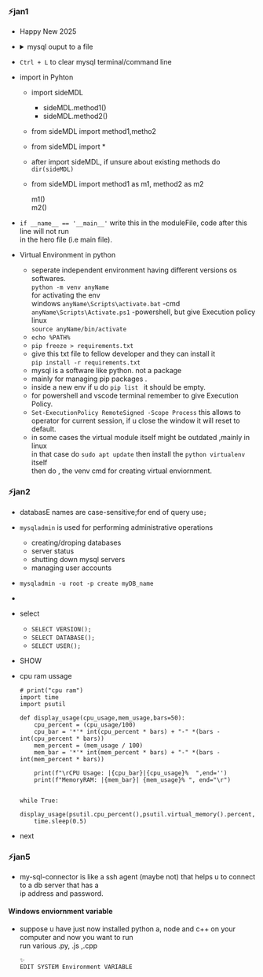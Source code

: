 ### ⚡jan1 
- Happy New 2025
-   <details>
      <summary>mysql ouput to a file</summary>     

        🔹In the command echo "SHOW TABLES;" | mysql -u root -p mysql > ~/project/  system_tables.txt, the execution order is as follows:  
        
        - echo "SHOW TABLES;" runs first, generating the string SHOW TABLES; to be sent through the pipe.
        
        - The pipe (|) takes the output from echo and sends it as input to the MySQL client.
        
        - The MySQL command (mysql -u root -p mysql) runs concurrently with echo, waiting for input while prompting for a password due to the -p option.
        
        - Output redirection (> ~/project/system_tables.txt) occurs after the MySQL command executes, saving the results of SHOW TABLES; to the specified file.
        
        This sequence illustrates how piped commands execute in parallel, with the first command producing output that feeds into the second command.

        🔹2nd Approach
            👉 mysql -u root -p -e "SHOW TABLES;" mysql > ~/project/system_tables.txt   

            - Replace root with your MySQL root username (if different).
            - Enter the password when prompted.
            - The -e flag allows you to execute SQL statements directly from the command line.   

            - The mysql -u root -p -e "SHOW TABLES;" part executes the SQL command SHOW TABLES;.
            - By adding mysql after the SQL command, we specify the database (in this case, the mysql system database) where the SHOW TABLES; command should be executed.

            - If you don’t specify the database, MySQL won’t know where to execute the SHOW TABLES; command, and you'll get an error like: NO database selected

            🔹If the database is named test_DB, you simply replace mysql with test_DB   

                mysql -u root -p -e "SHOW TABLES;" test_DB > ~/project/system_tables.txt  

            🔹If you want to copy the contents of the maintable from the database test_DB to a file table.txt  
            👇  
            mysql -u root -p -e "SELECT * FROM maintable;" test_DB > ~/project/table.txt

            Explanation:
            mysql -u root -p: Connects to MySQL as the root user.
            -e "SELECT * FROM maintable;": Executes the SQL query to select all rows and columns from the table maintable.
            test_DB: Specifies the database where maintable resides.
            >~/project/table.txt: Redirects the output of the query to the file table.txt in the 
             ~/project directory.

             ~ represents the home directory for that user , its value is different for different users.

             Notes:
                🔻If the table has many rows or complex data, the output in table.txt might include column headers and data in a tab-separated format.

                🔻For custom formatting, you might need to tweak the SQL query or use additional tools like awk or sed.




        
  
    </details>

- `Ctrl + L` to clear mysql terminal/command line 
- import in Pyhton
    - import sideMDL  
      - sideMDL.method1()  
      - sideMDL.method2() 
    - from sideMDL import method1,metho2
    - from sideMDL import *
    - after import sideMDL, if unsure about existing methods do `dir(sideMDL)`
    - from sideMDL import method1 as m1, method2 as m2  

        m1()   
        m2()
    
- `if __name__ == '__main__'`   write this in the moduleFile, code after this line will not run   
   in the hero file (i.e main file).

- Virtual Environment in python 
    - seperate independent environment having different versions os softwares.  
      `python -m venv anyName`  
      for activating the env   
      windows 
      `anyName\Scripts\activate.bat` -cmd 
      `anyName\Scripts\Activate.ps1` -powershell, but give Execution policy  
      linux  
      `source anyName/bin/activate`
    - `echo %PATH%`
    -  `pip freeze > requirements.txt`
    - give this txt file to fellow developer and they can install it   
      `pip install -r requirements.txt`
    - mysql is a software like python. not a package
    - mainly for managing pip packages .
    - inside a new env if u do `pip list ` it should be empty.
    - for powershell and vscode terminal remember to give Execution Policy.
    - `Set-ExecutionPolicy RemoteSigned -Scope Process` this allows to operator for current session, if u close the window it will reset to default.
    - in some cases the virtual module itself might be outdated ,mainly in linux  
      in that case do `sudo apt update` then install the `python virtualenv ` itself   
      then do , the venv cmd for creating virtual enviornment. 


### ⚡jan2
 
 - databasE names are case-sensitive;for end of query use`;`  
 - `mysqladmin` is used for performing administrative operations   
    - creating/droping databases
    - server status  
    - shutting down mysql servers  
    - managing user accounts
 - `mysqladmin -u root -p create myDB_name`
 -  
 - select
    - `SELECT VERSION();`
    - `SELECT DATABASE();`
    - `SELECT USER();`
 - SHOW 
    
- cpu ram ussage
  
      # print("cpu ram")
      import time 
      import psutil

      def display_usage(cpu_usage,mem_usage,bars=50):
          cpu_percent = (cpu_usage/100)
          cpu_bar = '*'* int(cpu_percent * bars) + "-" *(bars -int(cpu_percent * bars))
          mem_percent = (mem_usage / 100)
          mem_bar = '*'* int(mem_percent * bars) + "-" *(bars -int(mem_percent * bars))

          print(f"\rCPU Usage: |{cpu_bar}|{cpu_usage}%  ",end='')
          print(f"MemoryRAM: |{mem_bar}| {mem_usage}% ", end="\r")


      while True:
          display_usage(psutil.cpu_percent(),psutil.virtual_memory().percent,60)    
          time.sleep(0.5) 

- next


### ⚡jan5

- my-sql-connector is like a ssh agent (maybe not) that helps u to connect to a db server that has a  
  ip address and password.

#### Windows enviornment variable 

- suppose u have just now installed python a, node and c++ on your computer and now you want to run   
  run various .py, .js ,.cpp   

      ✨
      EDIT SYSTEM Environment VARIABLE 
      
